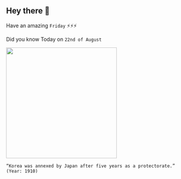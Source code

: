 ## Hey there 👋
Have an amazing `Friday` ⚡⚡⚡

Did you know Today on `22nd of August`
 
 [<img src="https://www.history.com/.image/t_share/MTU3ODc4NTk3ODc3MjQ1MjU3/image-placeholder-title.jpg" width="300" />](https://www.history.com/news/japan-colonization-korea#:~:text=In%201910%2C%20Korea%20was%20annexed,out%20war%20on%20Korean%20culture.) 
 ```
“Korea was annexed by Japan after five years as a protectorate.” (Year: 1910)
```
